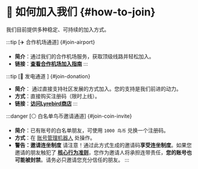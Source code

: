 # 🤝 如何加入我们 {#how-to-join}

我们目前提供多种稳定、可持续的加入方式。

:::tip [✈️ 合作机场通道] {#join-airport}
* **简介**：通过我们的合作机场服务，获取顶级线路并轻松加入。
* **链接**：[**查看合作机场加入指南**](/3.partners/airport)
:::

:::tip [💖 发电通道 ] {#join-donation}
* **简介**： 通过直接支持社区发展的方式加入。您的支持是我们前进的动力。
* **方式**：直接购买注册码（限时上线）。
* **链接**：[**访问Lyrebird商店**](https://store.lyrebirdemby.com)
:::

:::danger [⚪️ 白名单鸟币邀请通道] {#join-coin-invite}
* **简介**：已有账号的白名单朋友，可使用 `1000 鸟币` 兑换一个注册码。
* **方式**：在 [账号管理机器人](https://t.me/Lyrebird_bot) 处操作。
* **警告：邀请连坐制度**
    请注意！通过此方式生成的邀请码**享受连坐制度**。如果您邀请的朋友触犯了 [**核心行为准则**](/1.getting-started/rules)，您作为邀请人将承担连带责任，**您的账号也可能被封禁**。请务必只邀请您充分信任的朋友。
:::